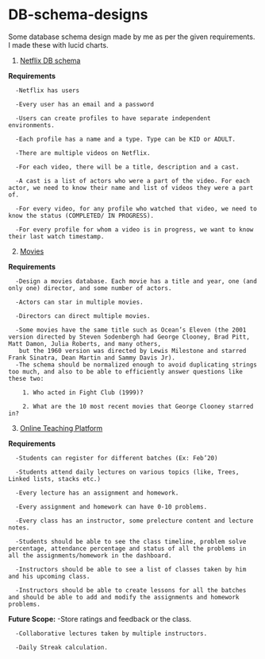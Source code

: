 # DB-schema-designs
Some database schema design made by me as per the given requirements. I made these with lucid charts. 

1) [Netflix DB schema](https://raw.githubusercontent.com/rohhan36/DB-schema-designs/07a5e816c0184948f6f24139a14e2d16f256be66/Netflix.svg)

**Requirements**

      -Netflix has users
  
      -Every user has an email and a password
  
      -Users can create profiles to have separate independent environments.
  
      -Each profile has a name and a type. Type can be KID or ADULT.
  
      -There are multiple videos on Netflix.
  
      -For each video, there will be a title, description and a cast.
  
      -A cast is a list of actors who were a part of the video. For each actor, we need to know their name and list of videos they were a part of.
  
      -For every video, for any profile who watched that video, we need to know the status (COMPLETED/ IN PROGRESS).
  
      -For every profile for whom a video is in progress, we want to know their last watch timestamp.
  
  
2) [Movies](https://raw.githubusercontent.com/rohhan36/DB-schema-designs/07a5e816c0184948f6f24139a14e2d16f256be66/movies_schema_design.svg)

**Requirements**

      -Design a movies database. Each movie has a title and year, one (and only one) director, and some number of actors.
  
      -Actors can star in multiple movies.
  
      -Directors can direct multiple movies.
  
      -Some movies have the same title such as Ocean’s Eleven (the 2001 version directed by Steven Sodenbergh had George Clooney, Brad Pitt, Matt Damon, Julia Roberts, and many others,
       but the 1960 version was directed by Lewis Milestone and starred Frank Sinatra, Dean Martin and Sammy Davis Jr).
      -The schema should be normalized enough to avoid duplicating strings too much, and also to be able to efficiently answer questions like these two:
  
        1. Who acted in Fight Club (1999)?
    
        2. What are the 10 most recent movies that George Clooney starred in?
    
    
3) [Online Teaching Platform](https://raw.githubusercontent.com/rohhan36/DB-schema-designs/07a5e816c0184948f6f24139a14e2d16f256be66/online_learning_platform.svg)

**Requirements**

      -Students can register for different batches (Ex: Feb’20)
  
      -Students attend daily lectures on various topics (like, Trees, Linked lists, stacks etc.)
  
      -Every lecture has an assignment and homework.
  
      -Every assignment and homework can have 0-10 problems.
  
      -Every class has an instructor, some prelecture content and lecture notes.
  
      -Students should be able to see the class timeline, problem solve percentage, attendance percentage and status of all the problems in all the assignments/homework in the dashboard.
  
      -Instructors should be able to see a list of classes taken by him and his upcoming class.
  
      -Instructors should be able to create lessons for all the batches and should be able to add and modify the assignments and homework problems.
  


**Future Scope:**
      -Store ratings and feedback or the class.
  
      -Collaborative lectures taken by multiple instructors.
  
      -Daily Streak calculation.    
  
  
